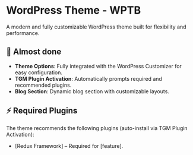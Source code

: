# WordPress Theme - WPTB

A modern and fully customizable WordPress theme built for flexibility and performance.

## 🎯 Almost done
- **Theme Options**: Fully integrated with the WordPress Customizer for easy configuration.
- **TGM Plugin Activation**: Automatically prompts required and recommended plugins.
- **Blog Section**: Dynamic blog section with customizable layouts.

## ⚡ Required Plugins
The theme recommends the following plugins (auto-install via TGM Plugin Activation):
- [Redux Framework] – Required for [feature].

